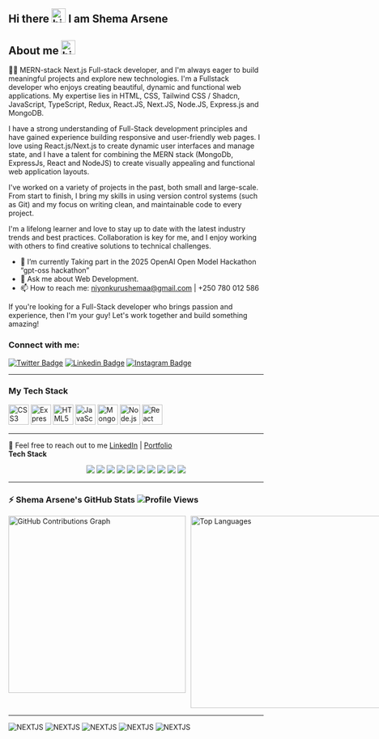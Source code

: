 ## Hi there <img src="https://user-images.githubusercontent.com/1303154/88677602-1635ba80-d120-11ea-84d8-d263ba5fc3c0.gif" width="28px" alt="hi"> **I am Shema Arsene**<br>

## About me <img src="https://user-images.githubusercontent.com/1303154/88677602-1635ba80-d120-11ea-84d8-d263ba5fc3c0.gif" width="28px" alt="hi">

👨‍💻  MERN-stack Next.js Full-stack developer, and I'm always eager to build meaningful projects and explore new technologies.
I'm a Fullstack developer who enjoys creating beautiful, dynamic and functional web applications. My expertise lies in HTML, CSS, Tailwind CSS / Shadcn, JavaScript, TypeScript, Redux, React.JS, Next.JS, Node.JS, Express.js and MongoDB.

I have a strong understanding of Full-Stack development principles and have gained experience building responsive and user-friendly web pages. I love using React.js/Next.js to create dynamic user interfaces and manage state, and I have a talent for combining the MERN stack (MongoDb, ExpressJs, React and NodeJS) to create visually appealing and functional web application layouts.

I've worked on a variety of projects in the past, both small and large-scale. From start to finish, I bring my skills in using version control systems (such as Git) and my focus on writing clean, and maintainable code to every project.

I'm a lifelong learner and love to stay up to date with the latest industry trends and best practices. Collaboration is key for me, and I enjoy working with others to find creative solutions to technical challenges.

- 🔭 I’m currently Taking part in the 2025 OpenAI Open Model Hackathon “gpt-oss hackathon”
- 💬 Ask me about Web Development.
- 📫 How to reach me: niyonkurushemaa@gmail.com | +250 780 012 586
  <!-- Profile README -->

If you're looking for a Full-Stack developer who brings passion and experience, then I'm your guy! Let's work together and build something amazing!

### Connect with me:
[![Twitter Badge](https://img.shields.io/badge/-@_arsene21-1ca0f1?style=flat&labelColor=ffffff&logo=x&logoColor=black&link=https://twitter.com/_arsene21)](https://twitter.com/_arsene21)
[![Linkedin Badge](https://img.shields.io/badge/-Shema%20Arsene%20Niyonkuru-blue?style=flat&logo=Linkedin&logoColor=white&link=https://www.linkedin.com/in/shema-arsene-niyonkuru/)](https://www.linkedin.com/in/shema-arsene-niyonkuru/)
[![Instagram Badge](https://img.shields.io/badge/-Instagram-E4405F?style=flat&logo=instagram&logoColor=white&link=https://instagram.com/_arsene21)](https://instagram.com/_arsene21)

---

### My Tech Stack
<p>
  <img src="https://cdn.jsdelivr.net/gh/devicons/devicon/icons/css3/css3-original.svg" alt="CSS3" width="40" height="40"/>
  <img src="https://cdn.jsdelivr.net/gh/devicons/devicon/icons/express/express-original.svg" alt="Express" width="40" height="40"/>
  <img src="https://cdn.jsdelivr.net/gh/devicons/devicon/icons/html5/html5-original.svg" alt="HTML5" width="40" height="40"/>
  <img src="https://cdn.jsdelivr.net/gh/devicons/devicon/icons/javascript/javascript-original.svg" alt="JavaScript" width="40" height="40"/>
  <img src="https://cdn.jsdelivr.net/gh/devicons/devicon/icons/mongodb/mongodb-original.svg" alt="MongoDB" width="40" height="40"/>
  <img src="https://cdn.jsdelivr.net/gh/devicons/devicon/icons/nodejs/nodejs-original.svg" alt="Node.js" width="40" height="40"/>
  <img src="https://cdn.jsdelivr.net/gh/devicons/devicon/icons/react/react-original.svg" alt="React" width="40" height="40"/>
</p>

---

💬 Feel free to reach out to me [LinkedIn]([https://www.linkedin.com/in/shema-arsene-niyonkuru/](https://www.linkedin.com/in/shema-arsene-niyonkuru/)) | [Portfolio]((https://eng-shema-arsene.netlify.app/))
<br>
**Tech Stack**
<p align="center">
  <img src="https://img.shields.io/badge/JavaScript-F7DF1E?style=for-the-badge&logo=javascript&logoColor=black" />
  <img src="https://img.shields.io/badge/TypeScript-007ACC?style=for-the-badge&logo=typescript&logoColor=white" />
  <img src="https://img.shields.io/badge/Redux-764ABC?style=for-the-badge&logo=redux&logoColor=white" />
  <img src="https://img.shields.io/badge/NextJS-000000?style=for-the-badge&logo=nextjs&logoColor=white" />
  <img src="https://img.shields.io/badge/React-61DAFB?style=for-the-badge&logo=react&logoColor=black" />
  <img src="https://img.shields.io/badge/Tailwind_CSS-38B2AC?style=for-the-badge&logo=tailwind-css&logoColor=white" />
  <img src="https://img.shields.io/badge/Bootstrap-7952B3?style=for-the-badge&logo=bootstrap&logoColor=white" />
  <img src="https://img.shields.io/badge/Git-F05032?style=for-the-badge&logo=git&logoColor=white" />
  <img src="https://img.shields.io/badge/Node.js-339933?style=for-the-badge&logo=nodedotjs&logoColor=white" />
  <img src="https://img.shields.io/badge/Express.js-000000?style=for-the-badge&logo=express&logoColor=white" />
</p>

---
  
### ⚡ Shema Arsene's GitHub Stats ![Profile Views](https://komarev.com/ghpvc/?username=Shema-arsene&color=blue&style=flat-square)
<div style="display: flex; gap: 10px;">
  <img src="https://github-readme-stats.vercel.app/api?username=Shema-arsene&show_icons=true&count_private=true&include_all_commits=true&theme=radical" style="width: 350px;" alt="GitHub Contributions Graph">
  <img src="https://github-readme-stats.vercel.app/api/top-langs/?username=Shema-arsene&layout=compact&theme=radical&card_width=445" style="width: 380px;" alt="Top Languages">
</div>

---

![NEXTJS](https://img.shields.io/badge/JavaScript-80%25-blue?style=for-the-badge)
![NEXTJS](https://img.shields.io/badge/ReactJS-90%25-blue?style=for-the-badge)
![NEXTJS](https://img.shields.io/badge/NEXTJS-80%25-blue?style=for-the-badge)
![NEXTJS](https://img.shields.io/badge/NodeJS-70%25-blue?style=for-the-badge)
![NEXTJS](https://img.shields.io/badge/ExpressJS-70%25-blue?style=for-the-badge)


